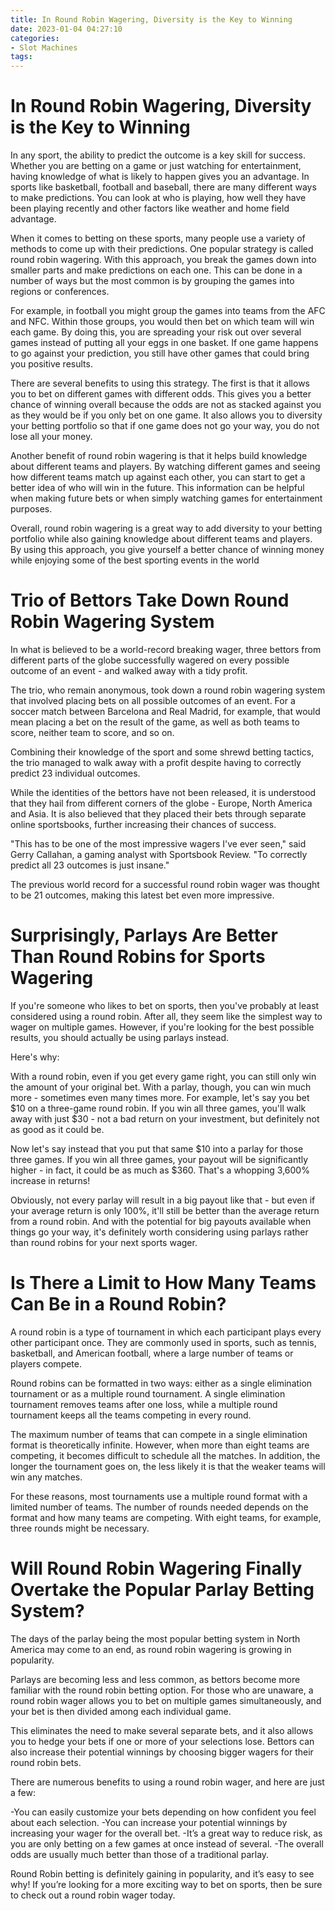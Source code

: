 ```yaml
---
title: In Round Robin Wagering, Diversity is the Key to Winning
date: 2023-01-04 04:27:10
categories:
- Slot Machines
tags:
---
```



#  In Round Robin Wagering, Diversity is the Key to Winning

In any sport, the ability to predict the outcome is a key skill for success. Whether you are betting on a game or just watching for entertainment, having knowledge of what is likely to happen gives you an advantage. In sports like basketball, football and baseball, there are many different ways to make predictions. You can look at who is playing, how well they have been playing recently and other factors like weather and home field advantage.

When it comes to betting on these sports, many people use a variety of methods to come up with their predictions. One popular strategy is called round robin wagering. With this approach, you break the games down into smaller parts and make predictions on each one. This can be done in a number of ways but the most common is by grouping the games into regions or conferences.

For example, in football you might group the games into teams from the AFC and NFC. Within those groups, you would then bet on which team will win each game. By doing this, you are spreading your risk out over several games instead of putting all your eggs in one basket. If one game happens to go against your prediction, you still have other games that could bring you positive results.

There are several benefits to using this strategy. The first is that it allows you to bet on different games with different odds. This gives you a better chance of winning overall because the odds are not as stacked against you as they would be if you only bet on one game. It also allows you to diversity your betting portfolio so that if one game does not go your way, you do not lose all your money.

Another benefit of round robin wagering is that it helps build knowledge about different teams and players. By watching different games and seeing how different teams match up against each other, you can start to get a better idea of who will win in the future. This information can be helpful when making future bets or when simply watching games for entertainment purposes.

Overall, round robin wagering is a great way to add diversity to your betting portfolio while also gaining knowledge about different teams and players. By using this approach, you give yourself a better chance of winning money while enjoying some of the best sporting events in the world

#  Trio of Bettors Take Down Round Robin Wagering System

In what is believed to be a world-record breaking wager, three bettors from different parts of the globe successfully wagered on every possible outcome of an event - and walked away with a tidy profit.

The trio, who remain anonymous, took down a round robin wagering system that involved placing bets on all possible outcomes of an event. For a soccer match between Barcelona and Real Madrid, for example, that would mean placing a bet on the result of the game, as well as both teams to score, neither team to score, and so on.

Combining their knowledge of the sport and some shrewd betting tactics, the trio managed to walk away with a profit despite having to correctly predict 23 individual outcomes.

While the identities of the bettors have not been released, it is understood that they hail from different corners of the globe - Europe, North America and Asia. It is also believed that they placed their bets through separate online sportsbooks, further increasing their chances of success.

"This has to be one of the most impressive wagers I've ever seen," said Gerry Callahan, a gaming analyst with Sportsbook Review. "To correctly predict all 23 outcomes is just insane."

The previous world record for a successful round robin wager was thought to be 21 outcomes, making this latest bet even more impressive.

#  Surprisingly, Parlays Are Better Than Round Robins for Sports Wagering

If you're someone who likes to bet on sports, then you've probably at least considered using a round robin. After all, they seem like the simplest way to wager on multiple games. However, if you're looking for the best possible results, you should actually be using parlays instead.

Here's why:

With a round robin, even if you get every game right, you can still only win the amount of your original bet. With a parlay, though, you can win much more - sometimes even many times more. For example, let's say you bet $10 on a three-game round robin. If you win all three games, you'll walk away with just $30 - not a bad return on your investment, but definitely not as good as it could be.

Now let's say instead that you put that same $10 into a parlay for those three games. If you win all three games, your payout will be significantly higher - in fact, it could be as much as $360. That's a whopping 3,600% increase in returns!

Obviously, not every parlay will result in a big payout like that - but even if your average return is only 100%, it'll still be better than the average return from a round robin. And with the potential for big payouts available when things go your way, it's definitely worth considering using parlays rather than round robins for your next sports wager.

#  Is There a Limit to How Many Teams Can Be in a Round Robin?

A round robin is a type of tournament in which each participant plays every other participant once. They are commonly used in sports, such as tennis, basketball, and American football, where a large number of teams or players compete.

Round robins can be formatted in two ways: either as a single elimination tournament or as a multiple round tournament. A single elimination tournament removes teams after one loss, while a multiple round tournament keeps all the teams competing in every round.

The maximum number of teams that can compete in a single elimination format is theoretically infinite. However, when more than eight teams are competing, it becomes difficult to schedule all the matches. In addition, the longer the tournament goes on, the less likely it is that the weaker teams will win any matches.

For these reasons, most tournaments use a multiple round format with a limited number of teams. The number of rounds needed depends on the format and how many teams are competing. With eight teams, for example, three rounds might be necessary.

#  Will Round Robin Wagering Finally Overtake the Popular Parlay Betting System?

The days of the parlay being the most popular betting system in North America may come to an end, as round robin wagering is growing in popularity.

Parlays are becoming less and less common, as bettors become more familiar with the round robin betting option. For those who are unaware, a round robin wager allows you to bet on multiple games simultaneously, and your bet is then divided among each individual game.

This eliminates the need to make several separate bets, and it also allows you to hedge your bets if one or more of your selections lose. Bettors can also increase their potential winnings by choosing bigger wagers for their round robin bets.

There are numerous benefits to using a round robin wager, and here are just a few:

-You can easily customize your bets depending on how confident you feel about each selection.
-You can increase your potential winnings by increasing your wager for the overall bet.
-It’s a great way to reduce risk, as you are only betting on a few games at once instead of several.
-The overall odds are usually much better than those of a traditional parlay.

Round Robin betting is definitely gaining in popularity, and it’s easy to see why! If you’re looking for a more exciting way to bet on sports, then be sure to check out a round robin wager today.